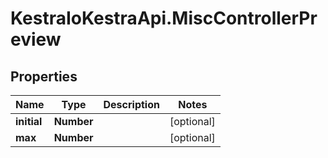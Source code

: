 # KestraIoKestraApi.MiscControllerPreview

## Properties

Name | Type | Description | Notes
------------ | ------------- | ------------- | -------------
**initial** | **Number** |  | [optional] 
**max** | **Number** |  | [optional] 


